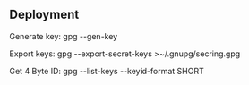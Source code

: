 ## Deployment

Generate key:
gpg --gen-key

Export keys:
gpg --export-secret-keys >~/.gnupg/secring.gpg

Get 4 Byte ID:
gpg --list-keys --keyid-format SHORT
